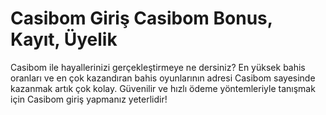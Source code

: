 # Casibom Giriş Casibom Bonus, Kayıt, Üyelik
Casibom ile hayallerinizi gerçekleştirmeye ne dersiniz? En yüksek bahis oranları ve en çok kazandıran bahis oyunlarının adresi Casibom sayesinde kazanmak artık çok kolay. Güvenilir ve hızlı ödeme yöntemleriyle tanışmak için Casibom giriş yapmanız yeterlidir!
